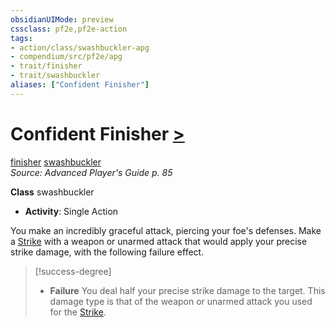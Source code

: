 ```yaml
---
obsidianUIMode: preview
cssclass: pf2e,pf2e-action
tags:
- action/class/swashbuckler-apg
- compendium/src/pf2e/apg
- trait/finisher
- trait/swashbuckler
aliases: ["Confident Finisher"]
---
```

# Confident Finisher [>](../core-rulebook/chapter-9-playing-the-game.md#Actions "Single Action")
[finisher](../traits/finisher-apg.md)  [swashbuckler](../traits/swashbuckler-apg.md)  
*Source: Advanced Player's Guide p. 85*  

**Class** swashbuckler
- **Activity**: Single Action

You make an incredibly graceful attack, piercing your foe's defenses. Make a [Strike](strike.md) with a weapon or unarmed attack that would apply your precise strike damage, with the following failure effect.

> [!success-degree] 
> - **Failure** You deal half your precise strike damage to the target. This damage type is that of the weapon or unarmed attack you used for the [Strike](strike.md).